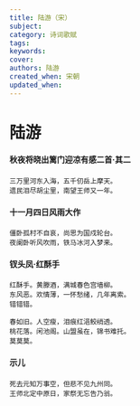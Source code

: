 ```yaml
---
title: 陆游（宋）
subject: 
category: 诗词歌赋
tags: 
keywords: 
cover: 
authors: 陆游
created_when: 宋朝
updated_when: 
---
```


# 陆游

#### 秋夜将晓出篱门迎凉有感二首·其二

```
三万里河东入海，五千仞岳上摩天。
遗民泪尽胡尘里，南望王师又一年。
```

#### 十一月四日风雨大作

```
僵卧孤村不自哀，尚思为国戍轮台。
夜阑卧听风吹雨，铁马冰河入梦来。
```

#### 钗头凤·红酥手

```
红酥手。黄滕酒，满城春色宫墙柳。
东风恶。欢情薄，一怀愁绪，几年离索。
错错错。

春如旧。人空瘦，泪痕红浥鲛绡透。
桃花落。闲池阁。山盟虽在，锦书难托。
莫莫莫。
```

#### 示儿

```
死去元知万事空，但悲不见九州同。
王师北定中原日，家祭无忘告乃翁。
```

